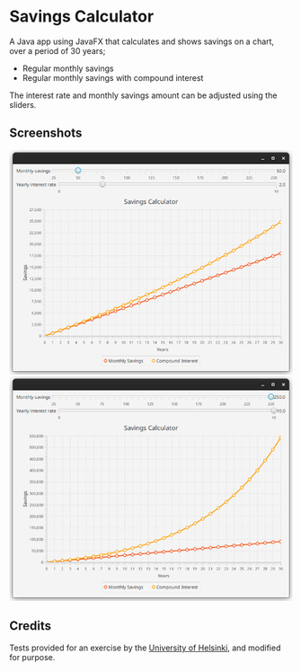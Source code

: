 # Savings Calculator

A Java app using JavaFX that calculates and shows savings on a chart, over a period of 30 years;
- Regular monthly savings
- Regular monthly savings with compound interest

The interest rate and monthly savings amount can be adjusted using the sliders.

## Screenshots
<p align="center">
<img src="screenshots/1-default.png?raw=true"/>
<img src="screenshots/2-max-settings.png?raw=true/">
</p>

## Credits
Tests provided for an exercise by the [University of Helsinki](https://java-programming.mooc.fi/), and modified for purpose.
